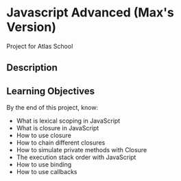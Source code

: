 # Javascript Advanced (Max's Version)
Project for Atlas School

## Description


## Learning Objectives
By the end of this project, know:
- What is lexical scoping in JavaScript
- What is closure in JavaScript
- How to use closure
- How to chain different closures
- How to simulate private methods with Closure
- The execution stack order with JavaScript
- How to use binding
- How to use callbacks